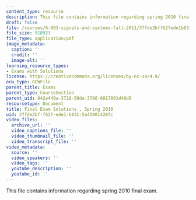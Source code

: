 ```yaml
---
content_type: resource
description: This file contains information regarding spring 2010 final exam.
draft: false
file: /courses/6-003-signals-and-systems-fall-2011/37fde2bff62fede1b8315a45901428fc_MIT6_003F11_S10final_sol.pdf
file_size: 918923
file_type: application/pdf
image_metadata:
  caption: ''
  credit: ''
  image-alt: ''
learning_resource_types:
- Exams with Solutions
license: https://creativecommons.org/licenses/by-nc-sa/4.0/
ocw_type: OCWFile
parent_title: Exams
parent_type: CourseSection
parent_uid: 042e449a-3718-58da-3786-6017891d48d8
resourcetype: Document
title: Final Exam Solutions , Spring 2010
uid: 37fde2bf-f62f-ede1-b831-5a45901428fc
video_files:
  archive_url: ''
  video_captions_file: ''
  video_thumbnail_file: ''
  video_transcript_file: ''
video_metadata:
  source: ''
  video_speakers: ''
  video_tags: ''
  youtube_description: ''
  youtube_id: ''
---
```

This file contains information regarding spring 2010 final exam.